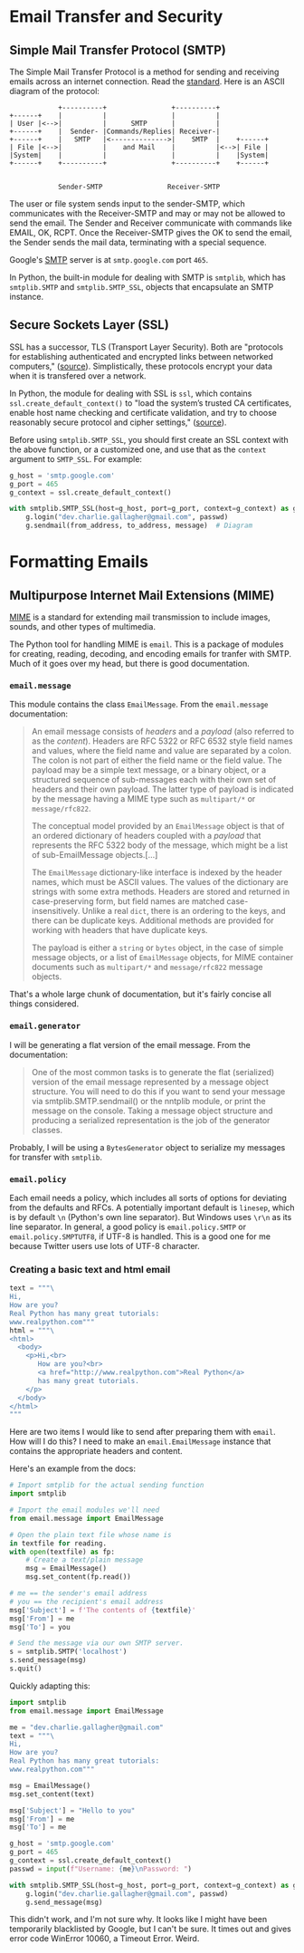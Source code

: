 # Email Transfer and Security
## Simple Mail Transfer Protocol (SMTP)
The Simple Mail Transfer Protocol is a method for sending and receiving emails across an internet connection. Read the [standard](https://tools.ietf.org/html/rfc821.html). Here is an ASCII diagram of the protocol:

```
            +----------+                +----------+
+------+    |          |                |          |
| User |<-->|          |      SMTP      |          |
+------+    |  Sender- |Commands/Replies| Receiver-|
+------+    |   SMTP   |<-------------->|    SMTP  |    +------+
| File |<-->|          |    and Mail    |          |<-->| File |
|System|    |          |                |          |    |System|
+------+    +----------+                +----------+    +------+


            Sender-SMTP                Receiver-SMTP
```

The user or file system sends input to the sender-SMTP, which communicates with the Receiver-SMTP and may or may not be allowed to send the email. The Sender and Receiver communicate with commands like EMAIL, OK, RCPT. Once the Receiver-SMTP gives the OK to send the email, the Sender sends the mail data, terminating with a special sequence.

Google's [SMTP](https://developers.google.com/gmail/imap/imap-smtp) server is at `smtp.google.com` port `465`.

In Python, the built-in module for dealing with SMTP is `smtplib`, which has `smtplib.SMTP` and `smtplib.SMTP_SSL`, objects that encapsulate an SMTP instance.

## Secure Sockets Layer (SSL)
SSL has a successor, TLS (Transport Layer Security). Both are "protocols for establishing authenticated and encrypted links between networked computers," ([source](https://www.ssl.com/faqs/faq-what-is-ssl/)). Simplistically, these protocols encrypt your data when it is transfered over a network.

In Python, the module for dealing with SSL is `ssl`, which contains `ssl.create_default_context()` to "load the system’s trusted CA certificates, enable host name checking and certificate validation, and try to choose reasonably secure protocol and cipher settings," ([source](https://realpython.com/python-send-email/)).

Before using `smtplib.SMTP_SSL`, you should first create an SSL context with the above function, or a customized one, and use that as the `context` argument to `SMTP_SSL`. For example:

```py
g_host = 'smtp.google.com'
g_port = 465
g_context = ssl.create_default_context()

with smtplib.SMTP_SSL(host=g_host, port=g_port, context=g_context) as g:
    g.login("dev.charlie.gallagher@gmail.com", passwd)
    g.sendmail(from_address, to_address, message)  # Diagram
```


# Formatting Emails
## Multipurpose Internet Mail Extensions (MIME)
[MIME](https://tools.ietf.org/html/rfc2045.html) is a standard for extending mail transmission to include images, sounds, and other types of multimedia.

The Python tool for handling MIME is `email`. This is a package of modules for creating, reading, decoding, and encoding emails for tranfer with SMTP. Much of it goes over my head, but there is good documentation.

### `email.message`
This module contains the class `EmailMessage`. From the `email.message` documentation:

>An email message consists of _headers_ and a _payload_ (also referred to as the _content_). Headers are RFC 5322 or RFC 6532 style field names and values, where the field name and value are separated by a colon. The colon is not part of either the field name or the field value. The payload may be a simple text message, or a binary object, or a structured sequence of sub-messages each with their own set of headers and their own payload. The latter type of payload is indicated by the message having a MIME type such as `multipart/*` or `message/rfc822`.
>
>The conceptual model provided by an `EmailMessage` object is that of an ordered dictionary of headers coupled with a _payload_ that represents the RFC 5322 body of the message, which might be a list of sub-EmailMessage objects.\[...\]
>
>The `EmailMessage` dictionary-like interface is indexed by the header names, which must be ASCII values. The values of the dictionary are strings with some extra methods. Headers are stored and returned in case-preserving form, but field names are matched case-insensitively. Unlike a real `dict`, there is an ordering to the keys, and there can be duplicate keys. Additional methods are provided for working with headers that have duplicate keys.
>
>The payload is either a `string` or `bytes` object, in the case of simple message objects, or a list of `EmailMessage` objects, for MIME container documents such as `multipart/*` and `message/rfc822` message objects.

That's a whole large chunk of documentation, but it's fairly concise all things considered.

### `email.generator`
I will be generating a flat version of the email message. From the documentation:

>One of the most common tasks is to generate the flat (serialized) version of the email message represented by a message object structure. You will need to do this if you want to send your message via smtplib.SMTP.sendmail() or the nntplib module, or print the message on the console. Taking a message object structure and producing a serialized representation is the job of the generator classes.

Probably, I will be using a `BytesGenerator` object to serialize my messages for transfer with `smtplib`.


### `email.policy`
Each email needs a policy, which includes all sorts of options for deviating from the defaults and RFCs. A potentially important default is `linesep`, which is by default `\n` (Python's own line separator). But Windows uses `\r\n` as its line separator. In general, a good policy is `email.policy.SMTP` or `email.policy.SMPTUTF8`, if UTF-8 is handled. This is a good one for me because Twitter users use lots of UTF-8 character.


### Creating a basic text and html email
```py
text = """\
Hi,
How are you?
Real Python has many great tutorials:
www.realpython.com"""
html = """\
<html>
  <body>
    <p>Hi,<br>
       How are you?<br>
       <a href="http://www.realpython.com">Real Python</a>
       has many great tutorials.
    </p>
  </body>
</html>
"""
```

Here are two items I would like to send after preparing them with `email`. How will I do this? I need to make an `email.EmailMessage` instance that contains the appropriate headers and content.

Here's an  example from the docs:

```py
# Import smtplib for the actual sending function
import smtplib

# Import the email modules we'll need
from email.message import EmailMessage

# Open the plain text file whose name is
in textfile for reading.
with open(textfile) as fp:
    # Create a text/plain message
    msg = EmailMessage()
    msg.set_content(fp.read())

# me == the sender's email address
# you == the recipient's email address
msg['Subject'] = f'The contents of {textfile}'
msg['From'] = me
msg['To'] = you

# Send the message via our own SMTP server.
s = smtplib.SMTP('localhost')
s.send_message(msg)
s.quit()
```

Quickly adapting this:

```py
import smtplib
from email.message import EmailMessage

me = "dev.charlie.gallagher@gmail.com"
text = """\
Hi,
How are you?
Real Python has many great tutorials:
www.realpython.com"""

msg = EmailMessage()
msg.set_content(text)

msg['Subject'] = "Hello to you"
msg['From'] = me
msg['To'] = me

g_host = 'smtp.google.com'
g_port = 465
g_context = ssl.create_default_context()
passwd = input(f"Username: {me}\nPassword: ")

with smtplib.SMTP_SSL(host=g_host, port=g_port, context=g_context) as g:
    g.login("dev.charlie.gallagher@gmail.com", passwd)
    g.send_message(msg)
```

This didn't work, and I'm not sure why. It looks like I might have been temporarily blacklisted by Google, but I can't be sure. It times out and gives error code WinError 10060, a Timeout Error. Weird. 
